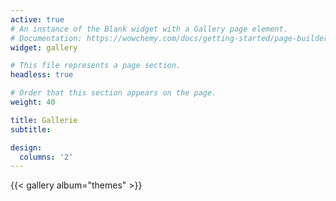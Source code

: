 ```yaml
---
active: true
# An instance of the Blank widget with a Gallery page element.
# Documentation: https://wowchemy.com/docs/getting-started/page-builder/
widget: gallery

# This file represents a page section.
headless: true

# Order that this section appears on the page.
weight: 40

title: Gallerie
subtitle:

design:
  columns: '2'
---
```


{{< gallery album="themes" >}}
